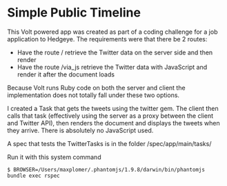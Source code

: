 # Simple Public Timeline

This Volt powered app was created as part of a coding challenge for a job application to Hedgeye.  The requirements were that there be 2 routes:

 - Have the route / retrieve the Twitter data on the server side and then render
 - Have the route /via_js retrieve the Twitter data with JavaScript and render it after the document loads

Because Volt runs Ruby code on both the server and client the implementation does not totally fall under these two options. 

I created a Task that gets the tweets using the twitter gem.  The client then calls that task (effectively using the server as a proxy between the client and Twitter API), then renders the document and displays the tweets when they arrive.  There is absolutely no JavaScript used.

A spec that tests the TwitterTasks is in the folder /spec/app/main/tasks/

Run it with this system command

    $ BROWSER=/Users/maxplomer/.phantomjs/1.9.8/darwin/bin/phantomjs bundle exec rspec
